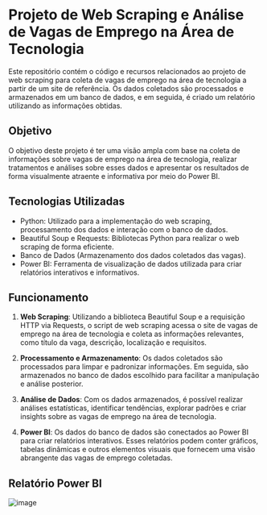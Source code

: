 # Projeto de Web Scraping e Análise de Vagas de Emprego na Área de Tecnologia

Este repositório contém o código e recursos relacionados ao projeto de web scraping para coleta de vagas de emprego na área de tecnologia a partir de um site de referência. Os dados coletados são processados e armazenados em um banco de dados, e em seguida, é criado um relatório utilizando as informações obtidas.

## Objetivo

O objetivo deste projeto é ter uma visão ampla com base na coleta de informações sobre vagas de emprego na área de tecnologia, realizar tratamentos e análises sobre esses dados e apresentar os resultados de forma visualmente atraente e informativa por meio do Power BI.

## Tecnologias Utilizadas

- Python: Utilizado para a implementação do web scraping, processamento dos dados e interação com o banco de dados.
- Beautiful Soup e Requests: Bibliotecas Python para realizar o web scraping de forma eficiente.
- Banco de Dados (Armazenamento dos dados coletados das vagas).
- Power BI: Ferramenta de visualização de dados utilizada para criar relatórios interativos e informativos.

## Funcionamento

1. **Web Scraping**: Utilizando a biblioteca Beautiful Soup e a requisição HTTP via Requests, o script de web scraping acessa o site de vagas de emprego na área de tecnologia e coleta as informações relevantes, como título da vaga, descrição, localização e requisitos.

2. **Processamento e Armazenamento**: Os dados coletados são processados para limpar e padronizar informações. Em seguida, são armazenados no banco de dados escolhido para facilitar a manipulação e análise posterior.

3. **Análise de Dados**: Com os dados armazenados, é possível realizar análises estatísticas, identificar tendências, explorar padrões e criar insights sobre as vagas de emprego na área de tecnologia.

4. **Power BI**: Os dados do banco de dados são conectados ao Power BI para criar relatórios interativos. Esses relatórios podem conter gráficos, tabelas dinâmicas e outros elementos visuais que fornecem uma visão abrangente das vagas de emprego coletadas.

## Relatório Power BI

![image](https://github.com/JorgeVitor30/VagasTI-Scraping/assets/103287884/bec8e70a-2568-4dad-9b67-f120572abe2a)


